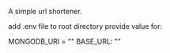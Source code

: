 A simple url shortener.


add .env file to root directory
provide value for:

MONGODB_URI = ""
BASE_URL: ""